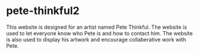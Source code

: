 # pete-thinkful2

This website is designed for an artist named Pete Thinkful.
The website is used to let everyone know who Pete is and how to contact him.
The website is also used to display his artwork and encourage collaberative work with Pete.
